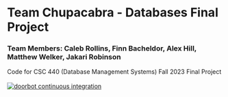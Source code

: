 # Team Chupacabra - Databases Final Project
### Team Members: Caleb Rollins, Finn Bacheldor, Alex Hill, Matthew Welker, Jakari Robinson
Code for CSC 440 (Database Management Systems) Fall 2023 Final Project
<br>
<br>
[![doorbot continuous integration](https://github.ncsu.edu/ccrollin/csc440-teamproj/actions/workflows/doorbot-ci.yml/badge.svg?branch=main)](https://github.ncsu.edu/ccrollin/csc440-teamproj/actions/workflows/doorbot-ci.yml)
